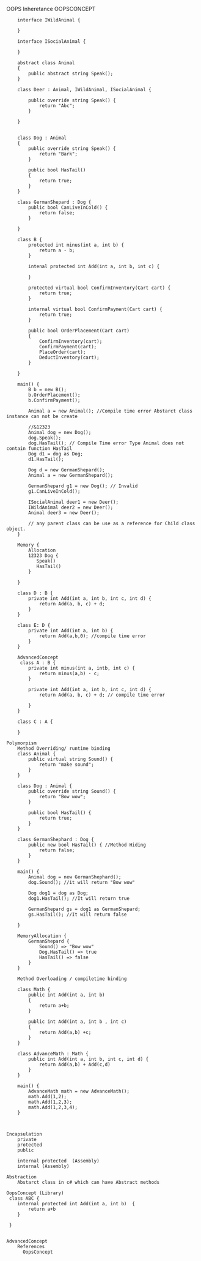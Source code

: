 OOPS
    Inheretance
        OOPSCONCEPT 

        interface IWildAnimal {

        }

        interface ISocialAnimal {

        }

        abstract class Animal
        {
            public abstract string Speak(); 
        } 

        class Deer : Animal, IWildAnimal, ISocialAnimal {

            public override string Speak() {
                return "Abc";
            } 

        }


        class Dog : Animal 
        {
            public override string Speak() {
                return "Bark";
            } 

            public bool HasTail()
            {
                return true;
            } 
        }

        class GermanShepard : Dog {
            public bool CanLiveInCold() {
                return false;
            }

        }

        class B {
            protected int minus(int a, int b) {
                return a - b;
            }

            intenal protected int Add(int a, int b, int c) {

            }

            protected virtual bool ConfirmInventory(Cart cart) {
                return true;
            }

            internal virtual bool ConfirmPayment(Cart cart) {
                return true;
            }

            public bool OrderPlacement(Cart cart)
            {
                ConfirmInventory(cart);
                ConfirmPayment(cart);
                PlaceOrder(cart);
                DeductInventory(cart);
            }

        }

        main() {
            B b = new B();
            b.OrderPlacement();
            b.ConfirmPayment();
            
            Animal a = new Animal(); //Compile time error Abstarct class instance can not be create
            
            //&12323
            Animal dog = new Dog(); 
            dog.Speak();
            dog.HasTail(); // Compile Time error Type Animal does not contain function HasTail
            Dog d1 = dog as Dog;
            d1.HasTail();

            Dog d = new GermanShepard(); 
            Animal a = new GermanShepard();

            GermanShepard g1 = new Dog(); // Invalid 
            g1.CanLiveInCold();

            ISocialAnimal deer1 = new Deer();
            IWildAnimal deer2 = new Deer();
            Animal deer3 = new Deer();

            // any parent class can be use as a reference for Child class object.
        }

        Memory {
            Allocation
            12323 Dog {
               Speak() 
               HasTail()
            }

        }

        class D : B {
            private int Add(int a, int b, int c, int d) {
                return Add(a, b, c) + d;
            }
        }

        class E: D {
            private int Add(int a, int b) {
                return Add(a,b,0); //compile time error
            }
        }

        AdvancedConcept
         class A : B {
            private int minus(int a, intb, int c) {
                return minus(a,b) - c;
            }

            private int Add(int a, int b, int c, int d) {
                return Add(a, b, c) + d; // compile time error

            }
        }

        class C : A {

        }

    Polymorpism
        Method Overriding/ runtime binding 
        class Animal {
            public virtual string Sound() {
                return "make sound";
            }
        }

        class Dog : Animal {
            public override string Sound() {
                return "Bow wow";
            }

            public bool HasTail() {
                return true;
            }
        }

        class GermanShephard : Dog {
            public new bool HasTail() { //Method Hiding 
                return false;
            }
        }

        main() {
            Animal dog = new GermanShephard();
            dog.Sound(); //it will return "Bow wow"
            
            Dog dog1 = dog as Dog;
            dog1.HasTail(); //It will return true

            GermanShepard gs = dog1 as GermanShepard;
            gs.HasTail(); //It will return false

        }

        MemoryAllocation {
            GermanShepard {
                Sound() => "Bow wow"
                Dog.HasTail() => true
                HasTail() => false
            }
        }

        Method Overloading / compiletime binding 

        class Math {
            public int Add(int a, int b)
            {
                return a+b;
            }

            public int Add(int a, int b , int c) 
            {
                return Add(a,b) +c;
            }
        }

        class AdvanceMath : Math {
            public int Add(int a, int b, int c, int d) {
                return Add(a,b) + Add(c,d)
            }
        }

        main() {
            AdvanceMath math = new AdvanceMath();
            math.Add(1,2);
            math.Add(1,2,3);
            math.Add(1,2,3,4);
        }



    Encapsulation
        private 
        protected 
        public

        internal protected  (Assembly)
        internal (Assembly)
        
    Abstraction
        Abstarct class in c# which can have Abstract methods

    OopsConcept (Library)
     class ABC {
        internal protected int Add(int a, int b)  {
            return a+b
        }

     }


    AdvancedConcept
        References
          OopsConcept
